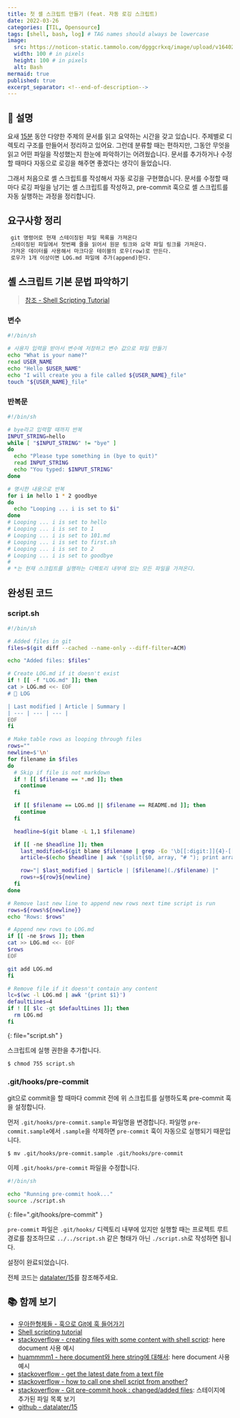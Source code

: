 ```yaml
---
title: 첫 셸 스크립트 만들기 (feat. 자동 로깅 스크립트)
date: 2022-03-26
categories: [TIL, Opensource]
tags: [shell, bash, log] # TAG names should always be lowercase
image:
  src: https://noticon-static.tammolo.com/dgggcrkxq/image/upload/v1640252186/noticon/imqc7seefsupvwbjdp94.png
  width: 100 # in pixels
  height: 100 # in pixels
  alt: Bash
mermaid: true
published: true
excerpt_separator: <!--end-of-description-->
---
```


## 💁 설명

요새 [15분](https://github.com/datalater/15) 동안 다양한 주제의 문서를 읽고 요약하는 시간을 갖고 있습니다. 주제별로 디렉토리 구조를 만들어서 정리하고 있어요. 그런데 분류할 때는 편하지만, 그동안 무엇을 읽고 어떤 파일을 작성했는지 한눈에 파악하기는 어려웠습니다. 문서를 추가하거나 수정할 때마다 자동으로 로깅을 해주면 좋겠다는 생각이 들었습니다.

그래서 처음으로 셸 스크립트를 작성해서 자동 로깅을 구현했습니다. 문서를 수정할 때마다 로깅 파일을 남기는 셸 스크립트를 작성하고, pre-commit 훅으로 셸 스크립트를 자동 실행하는 과정을 정리합니다.

<!--end-of-description-->

## 요구사항 정리

```diff
 git 명령어로 현재 스테이징된 파일 목록을 가져온다
 스테이징된 파일에서 첫번째 줄을 읽어서 원문 링크와 요약 파일 링크를 가져온다.
 가져온 데이터를 사용해서 마크다운 테이블의 로우(row)로 만든다.
 로우가 1개 이상이면 LOG.md 파일에 추가(append)한다.
```

## 셸 스크립트 기본 문법 파악하기

> [참조 - Shell Scripting Tutorial](https://www.shellscript.sh/first.html)

### 변수

```bash
#!/bin/sh

# 사용자 입력을 받아서 변수에 저장하고 변수 값으로 파일 만들기
echo "What is your name?"
read USER_NAME
echo "Hello $USER_NAME"
echo "I will create you a file called ${USER_NAME}_file"
touch "${USER_NAME}_file"
```

### 반복문

```bash
#!/bin/sh

# bye라고 입력할 때까지 반복
INPUT_STRING=hello
while [ "$INPUT_STRING" != "bye" ]
do
  echo "Please type something in (bye to quit)"
  read INPUT_STRING
  echo "You typed: $INPUT_STRING"
done

# 명시한 내용으로 반복
for i in hello 1 * 2 goodbye
do
  echo "Looping ... i is set to $i"
done
# Looping ... i is set to hello
# Looping ... i is set to 1
# Looping ... i is set to 101.md
# Looping ... i is set to first.sh
# Looping ... i is set to 2
# Looping ... i is set to goodbye
#
# *는 현재 스크립트를 실행하는 디렉토리 내부에 있는 모든 파일을 가져온다.
```

## 완성된 코드

### script.sh

<!-- prettier-ignore-start -->
```bash
#!/bin/sh

# Added files in git
files=$(git diff --cached --name-only --diff-filter=ACM)

echo "Added files: $files"

# Create LOG.md if it doesn't exist
if ! [[ -f "LOG.md" ]]; then
cat > LOG.md <<- EOF
# 📜 LOG

| Last modified | Article | Summary |
| --- | --- | --- |
EOF
fi

# Make table rows as looping through files
rows=""
newline=$'\n'
for filename in $files
do
  # Skip if file is not markdown
  if ! [[ $filename == *.md ]]; then
    continue
  fi

  if [[ $filename == LOG.md || $filename == README.md ]]; then
    continue
  fi

  headline=$(git blame -L 1,1 $filename)

  if [[ -ne $headline ]]; then
    last_modified=$(git blame $filename | grep -Eo '\b[[:digit:]]{4}-[[:digit:]]{2}-[[:digit:]]{2}\b' | sort -n | tail -1)
    article=$(echo $headline | awk '{split($0, array, "# "); print array[2]}')

    row="| $last_modified | $article | [$filename](./$filename) |"
    rows+=${row}${newline}
  fi
done

# Remove last new line to append new rows next time script is run
rows=${rows%${newline}}
echo "Rows: $rows"

# Append new rows to LOG.md
if [[ -ne $rows ]]; then
cat >> LOG.md <<- EOF
$rows
EOF

git add LOG.md
fi

# Remove file if it doesn't contain any content
lc=$(wc -l LOG.md | awk '{print $1}')
defaultLines=4
if ! [[ $lc -gt $defaultLines ]]; then
  rm LOG.md
fi
```
{: file="script.sh" }
<!-- prettier-ignore-end -->

스크립트에 실행 권한을 추가합니다.

```console
$ chmod 755 script.sh
```

### .git/hooks/pre-commit

git으로 commit을 할 때마다 commit 전에 위 스크립트를 실행하도록 pre-commit 훅을 설정합니다.

먼저 `.git/hooks/pre-commit.sample` 파일명을 변경합니다. 파일명 `pre-commit.sample`에서 `.sample`을 삭제하면 `pre-commit` 훅이 자동으로 실행되기 때문입니다.

```console
$ mv .git/hooks/pre-commit.sample .git/hooks/pre-commit
```

이제 `.git/hooks/pre-commit` 파일을 수정합니다.

<!-- prettier-ignore-start -->
```bash
#!/bin/sh

echo "Running pre-commit hook..."
source ./script.sh
```
{: file=".git/hooks/pre-commit" }
<!-- prettier-ignore-end -->

`pre-commit` 파일은 `.git/hooks/` 디렉토리 내부에 있지만 실행할 때는 프로젝트 루트 경로를 참조하므로 `../../script.sh` 같은 형태가 아닌 `./script.sh`로 작성하면 됩니다.

설정이 완료되었습니다.

전체 코드는 [datalater/15](https://github.com/datalater/15)를 참조해주세요.

## 📚 함께 보기

- [우아한형제들 - 훅으로 Git에 훅 들어가기](https://techblog.woowahan.com/2530/)
- [Shell scripting tutorial](https://www.shellscript.sh/test.html)
- [stackoverflow - creating files with some content with shell script](https://stackoverflow.com/questions/4879025/creating-files-with-some-content-with-shell-script): here document 사용 예시
- [huammmm1 - here document와 here string에 대해서](https://huammmm1.tistory.com/517): here document 사용 예시
- [stackoverflow - get the latest date from a text file](https://stackoverflow.com/questions/57971676/get-the-latest-date-from-a-text-file)
- [stackoverflow - how to call one shell script from another?](https://stackoverflow.com/questions/8352851/shell-how-to-call-one-shell-script-from-another-shell-script)
- [stackoverflow - Git pre-commit hook : changed/added files](https://stackoverflow.com/questions/2412450/git-pre-commit-hook-changed-added-files): 스테이지에 추가된 파일 목록 보기
- [github - datalater/15](https://github.com/datalater/15)
